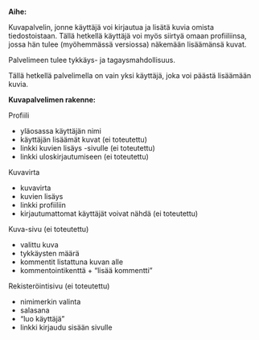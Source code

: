 **Aihe:**

Kuvapalvelin, jonne käyttäjä voi kirjautua ja lisätä kuvia omista tiedostoistaan. Tällä hetkellä käyttäjä voi myös siirtyä omaan profiiliinsa, jossa hän tulee (myöhemmässä versiossa) näkemään lisäämänsä kuvat.

Palvelimeen tulee tykkäys- ja tagaysmahdollisuus.

Tällä hetkellä palvelimella on vain yksi käyttäjä, joka voi päästä lisäämään kuvia.


**Kuvapalvelimen rakenne:**

Profiili
* yläosassa käyttäjän nimi
* käyttäjän lisäämät kuvat (ei toteutettu)
* linkki kuvien lisäys -sivulle (ei toteutettu)
* linkki uloskirjautumiseen (ei toteutettu)

Kuvavirta
*	kuvavirta
*	kuvien lisäys
*	linkki profiiliin
*	kirjautumattomat käyttäjät voivat nähdä (ei toteutettu)

Kuva-sivu (ei toteutettu)
*	valittu kuva
*	tykkäysten määrä
*	kommentit listattuna kuvan alle
*	kommentointikenttä + “lisää kommentti”

Rekisteröintisivu (ei toteutettu)
*	nimimerkin valinta
*	salasana
*	“luo käyttäjä”
*	linkki kirjaudu sisään sivulle



